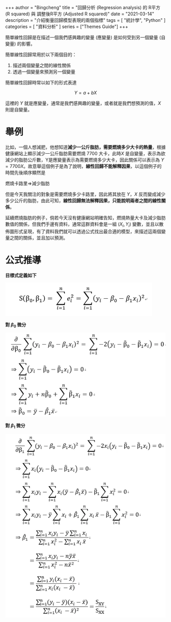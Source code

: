 
+++
author = "Bingcheng"
title = "回歸分析 (Regression analysis) 的 R平方 (R squared) 與 調整後R平方 (Adjusted R squared)"
date = "2021-03-14"
description = "介紹衡量回歸模型表現的兩個指標"
tags = [
    "統計學",
    "Python"
]
categories = [
    "資料分析"
]
series = ["Themes Guide"]
+++

簡單線性回歸是在描述一個我們感興趣的變量 (應變量) 是如何受到另一個變量 (自變量) 的影響。

<!--more-->

簡單線性回歸常用於以下兩個目的：

1. 描述兩個變量之間的線性關係
2. 透過一個變量來預測另一個變量
   
簡單線性回歸時常以如下的形式表達

$$
Y = a+bX
$$

這裡的 $Y$ 就是應變量，通常是我們感興趣的變量，或者就是我們想預測的值，$X$ 則是自變量。

# 舉例

比如，一個人想減肥，他想知道**減少一公斤脂肪，需要燃燒多少大卡的熱量**，根據健康網站上顯示減少一公斤脂肪需要燃燒 7700 大卡，此時$X$ 是自變量，表示為欲減少的脂肪公斤數，Y是應變量表示為需要燃燒多少大卡，因此關係可以表示為 $Y = 7700X$。故意舉這個例子是為了說明，**線性回歸不能解釋因果**，以這個例子的時間先後順序顯然是

燃燒卡路里=>減少脂肪

但是今天我關注的對象是需要燃燒多少卡路里，因此將其放在 $Y$，$X$ 反而變成減少多少公斤的脂肪，由此可知，**線性回歸無法解釋因果，只能說明兩者之間的線性關係**。

延續燃燒脂肪的例子，倘若今天沒有健康網站明確告知，燃燒熱量大卡及減少脂肪數值的關係，但我們手邊有資料，通常這群資料會是一組 $(X_i,Y_i)$ 變數，並且以散佈圖形式呈現，有了資料我們就可以透過公式找出最合適的模型，來描述這兩個變量之間的關係，並且加以預測。

# 公式推導

**目標式定義如下**

![alt text](image.png)

**對 $\beta_0$ 微分**

![alt text](image-1.png)

**對 $\beta_1$ 微分**

![alt text](image-2.png)